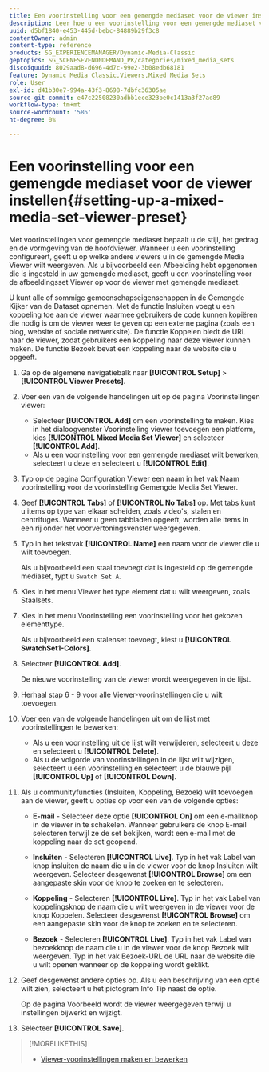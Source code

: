 ```yaml
---
title: Een voorinstelling voor een gemengde mediaset voor de viewer instellen
description: Leer hoe u een voorinstelling voor een gemengde mediaset voor de viewer instelt in Adobe Dynamic Media Classic.
uuid: d5bf1840-e453-445d-bebc-84889b29f3c8
contentOwner: admin
content-type: reference
products: SG_EXPERIENCEMANAGER/Dynamic-Media-Classic
geptopics: SG_SCENESEVENONDEMAND_PK/categories/mixed_media_sets
discoiquuid: 8029aad8-d696-4d7c-99e2-3b08edb68181
feature: Dynamic Media Classic,Viewers,Mixed Media Sets
role: User
exl-id: d41b30e7-994a-43f3-8698-7dbfc36305ae
source-git-commit: e47c22508230adbb1ece323be0c1413a3f27ad89
workflow-type: tm+mt
source-wordcount: '586'
ht-degree: 0%

---
```


# Een voorinstelling voor een gemengde mediaset voor de viewer instellen{#setting-up-a-mixed-media-set-viewer-preset}

Met voorinstellingen voor gemengde mediaset bepaalt u de stijl, het gedrag en de vormgeving van de hoofdviewer. Wanneer u een voorinstelling configureert, geeft u op welke andere viewers u in de gemengde Media Viewer wilt weergeven. Als u bijvoorbeeld een Afbeelding hebt opgenomen die is ingesteld in uw gemengde mediaset, geeft u een voorinstelling voor de afbeeldingsset Viewer op voor de viewer met gemengde mediaset.

U kunt alle of sommige gemeenschapseigenschappen in de Gemengde Kijker van de Dataset opnemen. Met de functie Insluiten voegt u een koppeling toe aan de viewer waarmee gebruikers de code kunnen kopiëren die nodig is om de viewer weer te geven op een externe pagina (zoals een blog, website of sociale netwerksite). De functie Koppelen biedt de URL naar de viewer, zodat gebruikers een koppeling naar deze viewer kunnen maken. De functie Bezoek bevat een koppeling naar de website die u opgeeft.

1. Ga op de algemene navigatiebalk naar **[!UICONTROL Setup]** > **[!UICONTROL Viewer Presets]**.
1. Voer een van de volgende handelingen uit op de pagina Voorinstellingen viewer:

   * Selecteer **[!UICONTROL Add]** om een voorinstelling te maken. Kies in het dialoogvenster Voorinstelling viewer toevoegen een platform, kies **[!UICONTROL Mixed Media Set Viewer]** en selecteer **[!UICONTROL Add]**.
   * Als u een voorinstelling voor een gemengde mediaset wilt bewerken, selecteert u deze en selecteert u **[!UICONTROL Edit]**.

1. Typ op de pagina Configuration Viewer een naam in het vak Naam voorinstelling voor de voorinstelling Gemengde Media Set Viewer.
1. Geef **[!UICONTROL Tabs]** of **[!UICONTROL No Tabs]** op. Met tabs kunt u items op type van elkaar scheiden, zoals video&#39;s, stalen en centrifuges. Wanneer u geen tabbladen opgeeft, worden alle items in een rij onder het voorvertoningsvenster weergegeven.
1. Typ in het tekstvak **[!UICONTROL Name]** een naam voor de viewer die u wilt toevoegen.

   Als u bijvoorbeeld een staal toevoegt dat is ingesteld op de gemengde mediaset, typt u `Swatch Set A`.

1. Kies in het menu Viewer het type element dat u wilt weergeven, zoals Staalsets.
1. Kies in het menu Voorinstelling een voorinstelling voor het gekozen elementtype.

   Als u bijvoorbeeld een stalenset toevoegt, kiest u **[!UICONTROL SwatchSet1-Colors]**.

1. Selecteer **[!UICONTROL Add]**.

   De nieuwe voorinstelling van de viewer wordt weergegeven in de lijst.

1. Herhaal stap 6 - 9 voor alle Viewer-voorinstellingen die u wilt toevoegen.
1. Voer een van de volgende handelingen uit om de lijst met voorinstellingen te bewerken:

   * Als u een voorinstelling uit de lijst wilt verwijderen, selecteert u deze en selecteert u **[!UICONTROL Delete]**.
   * Als u de volgorde van voorinstellingen in de lijst wilt wijzigen, selecteert u een voorinstelling en selecteert u de blauwe pijl **[!UICONTROL Up]** of **[!UICONTROL Down]**.

1. Als u communityfuncties (Insluiten, Koppeling, Bezoek) wilt toevoegen aan de viewer, geeft u opties op voor een van de volgende opties:

   * **E-mail**  - Selecteer deze optie  **[!UICONTROL On]** om een e-mailknop in de viewer in te schakelen. Wanneer gebruikers de knop E-mail selecteren terwijl ze de set bekijken, wordt een e-mail met de koppeling naar de set geopend.

   * **Insluiten**  - Selecteren  **[!UICONTROL Live]**. Typ in het vak Label van knop insluiten de naam die u in de viewer voor de knop Insluiten wilt weergeven. Selecteer desgewenst **[!UICONTROL Browse]** om een aangepaste skin voor de knop te zoeken en te selecteren.

   * **Koppeling**  - Selecteren  **[!UICONTROL Live]**. Typ in het vak Label van koppelingsknop de naam die u wilt weergeven in de viewer voor de knop Koppelen. Selecteer desgewenst **[!UICONTROL Browse]** om een aangepaste skin voor de knop te zoeken en te selecteren.

   * **Bezoek**  - Selecteren  **[!UICONTROL Live]**. Typ in het vak Label van bezoekknop de naam die u in de viewer voor de knop Bezoek wilt weergeven. Typ in het vak Bezoek-URL de URL naar de website die u wilt openen wanneer op de koppeling wordt geklikt.

1. Geef desgewenst andere opties op. Als u een beschrijving van een optie wilt zien, selecteert u het pictogram Info Tip naast de optie.

   Op de pagina Voorbeeld wordt de viewer weergegeven terwijl u instellingen bijwerkt en wijzigt.

1. Selecteer **[!UICONTROL Save]**.

>[!MORELIKETHIS]
>
>* [Viewer-voorinstellingen maken en bewerken](application-setup.md#adding_and_editing_viewer_presets)

